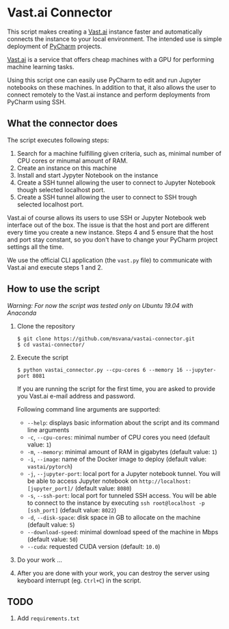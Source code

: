 # Vast.ai Connector

This script makes creating a [Vast.ai](vast.ai) instance faster and automatically
connects the instance to your local environment. The intended use is simple deployment
of [PyCharm](https://www.jetbrains.com/pycharm/) projects. 

[Vast.ai](vast.ai) is a service
that offers cheap machines with a GPU for performing 
machine learning tasks.

Using this script one can easily use PyCharm to edit and run Jupyter
notebooks on these machines. In addition to that, it also allows the user
to connect remotely to the Vast.ai instance and perform deployments from
PyCharm using SSH. 

## What the connector does

The script executes following steps:

1. Search for a machine fulfilling given criteria, such as, 
minimal number of CPU cores or minumal amount of RAM.
2. Create an instance on this machine
3. Install and start Jypyter Notebook on the instance
4. Create a SSH tunnel allowing the user to connect to Jupyter Notebook
   though selected localhost port.
5. Create a SSH tunnel allowing the user to connect to SSH trough selected
   localhost port.

Vast.ai of course allows its users to use SSH or Jupyter Notebook web
interface out of the box. The issue is that the host and port are different
every time you create a new instance. Steps 4 and 5 ensure that the host 
and port stay constant, so you don't have to change your PyCharm project settings all the 
time.

We use the official CLI application (the `vast.py` file) 
to communicate with Vast.ai and execute steps 1 and 2.

## How to use the script

*Warning: For now the script was tested only on Ubuntu 19.04 with Anaconda*

1. Clone the repository

   ```shell script
   $ git clone https://github.com/msvana/vastai-connector.git
   $ cd vastai-connector/
   ```

2. Execute the script

   ```shell script
   $ python vastai_connector.py --cpu-cores 6 --memory 16 --jupyter-port 8081
   ```
   If you are running the script for the first time, you are asked to provide
   you Vast.ai e-mail address and password.
   
   Following command line arguments are supported:
   - `--help`: displays basic information about the script and its command line arguments
   - `-c`, `--cpu-cores`: minimal number of CPU cores you need (default value: `1`)
   - `-m`, `--memory`: minimal amount of RAM in gigabytes (default value: `1`)
   - `-i`, `--image`: name of the Docker image to deploy (default value: `vastai/pytorch`)
   - `-j`, `--jupyter-port`: local port for a Jupyter notebook tunnel. You will be able to 
      access Jupyter notebook on `http://localhost:[jupyter_port]/` (default value: `8080`)
   - `-s`, `--ssh-port`: local port for tunneled SSH access. You will be able to connect to the 
      instance by executing `ssh root@localhost -p [ssh_port]` (default value: `8022`)
   - `-d`, `--disk-space`: disk space in GB to allocate on the machine (default value: `5`)
   - `--download-speed`: minimal download speed of the machine in Mbps (default value: `50`)
   - `--cuda`: requested CUDA version (default: `10.0`)
   
3. Do your work ...

4. After you are done with your work, you can destroy the server using keyboard interrupt (eg. `Ctrl+C`) 
in the script.
   
## TODO

1. Add `requirements.txt`